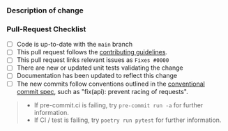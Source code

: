 <!--
  😀 Wonderful!  Thank you for opening a pull request.

  By submitting this pull request, you agree to follow our [Code of Conduct](https://github.com/MartinHjelmare/aioopenexchangerates/blob/main/.github/CODE_OF_CONDUCT.md).

  Please fill in the information below to expedite the review
  and (hopefully) merge of your change.
-->

### Description of change

<!--
  Please be clear and concise what the change is intended to do,
  why this change is needed, and how you've verified that it
  corrects what you intended.

  In some cases it may be helpful to include the current behavior
  and the new behavior.

  If the change is related to an open issue, you can link it here.
  If you include `Fixes #0000` (replacing `0000` with the issue number)
  when this is merged it will automatically mark the issue as fixed and
  close it.
-->

### Pull-Request Checklist

<!--
  Please make sure to review and check all of the following to merge this PR.

  Note that there is no problem if they are not checked when this PR is created.

  If an item is not applicable, you can add "N/A" to the end.
-->

- [ ] Code is up-to-date with the `main` branch
- [ ] This pull request follows the [contributing guidelines](https://github.com/MartinHjelmare/aioopenexchangerates/blob/main/CONTRIBUTING.md).
- [ ] This pull request links relevant issues as `Fixes #0000`
- [ ] There are new or updated unit tests validating the change
- [ ] Documentation has been updated to reflect this change
- [ ] The new commits follow conventions outlined in the [conventional commit spec](https://www.conventionalcommits.org/en/v1.0.0/), such as "fix(api): prevent racing of requests".

> - If pre-commit.ci is failing, try `pre-commit run -a` for further information.
> - If CI / test is failing, try `poetry run pytest` for further information.

<!--
  🎉 Thank you for contributing!
-->
